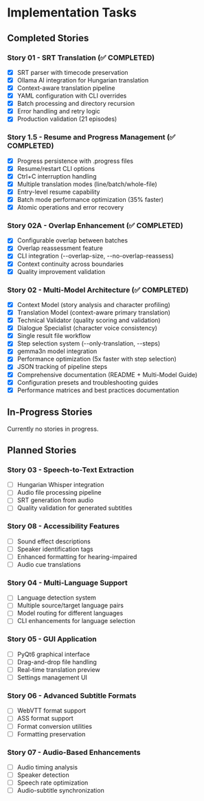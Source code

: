 # Implementation Tasks

## Completed Stories 

### Story 01 - SRT Translation (✅ COMPLETED)
- [x] SRT parser with timecode preservation
- [x] Ollama AI integration for Hungarian translation
- [x] Context-aware translation pipeline
- [x] YAML configuration with CLI overrides
- [x] Batch processing and directory recursion
- [x] Error handling and retry logic
- [x] Production validation (21 episodes)

### Story 1.5 - Resume and Progress Management (✅ COMPLETED)
- [x] Progress persistence with .progress files
- [x] Resume/restart CLI options
- [x] Ctrl+C interruption handling
- [x] Multiple translation modes (line/batch/whole-file)
- [x] Entry-level resume capability
- [x] Batch mode performance optimization (35% faster)
- [x] Atomic operations and error recovery

### Story 02A - Overlap Enhancement (✅ COMPLETED)
- [x] Configurable overlap between batches
- [x] Overlap reassessment feature
- [x] CLI integration (--overlap-size, --no-overlap-reassess)
- [x] Context continuity across boundaries
- [x] Quality improvement validation

### Story 02 - Multi-Model Architecture (✅ COMPLETED)
- [x] Context Model (story analysis and character profiling)
- [x] Translation Model (context-aware primary translation)
- [x] Technical Validator (quality scoring and validation)
- [x] Dialogue Specialist (character voice consistency)
- [x] Single result file workflow
- [x] Step selection system (--only-translation, --steps)
- [x] gemma3n model integration
- [x] Performance optimization (5x faster with step selection)
- [x] JSON tracking of pipeline steps
- [x] Comprehensive documentation (README + Multi-Model Guide)
- [x] Configuration presets and troubleshooting guides
- [x] Performance matrices and best practices documentation

## In-Progress Stories

Currently no stories in progress.

## Planned Stories

### Story 03 - Speech-to-Text Extraction
- [ ] Hungarian Whisper integration
- [ ] Audio file processing pipeline
- [ ] SRT generation from audio
- [ ] Quality validation for generated subtitles

### Story 08 - Accessibility Features  
- [ ] Sound effect descriptions
- [ ] Speaker identification tags
- [ ] Enhanced formatting for hearing-impaired
- [ ] Audio cue translations

### Story 04 - Multi-Language Support
- [ ] Language detection system
- [ ] Multiple source/target language pairs
- [ ] Model routing for different languages
- [ ] CLI enhancements for language selection

### Story 05 - GUI Application
- [ ] PyQt6 graphical interface
- [ ] Drag-and-drop file handling
- [ ] Real-time translation preview
- [ ] Settings management UI

### Story 06 - Advanced Subtitle Formats
- [ ] WebVTT format support
- [ ] ASS format support
- [ ] Format conversion utilities
- [ ] Formatting preservation

### Story 07 - Audio-Based Enhancements
- [ ] Audio timing analysis
- [ ] Speaker detection
- [ ] Speech rate optimization
- [ ] Audio-subtitle synchronization

